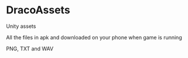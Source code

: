 # DracoAssets
Unity assets

All the files in apk and downloaded on your phone when game is running

PNG, TXT and WAV
